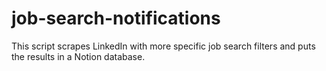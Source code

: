 # job-search-notifications

This script scrapes LinkedIn with more specific job search filters and puts the results in a Notion database.
